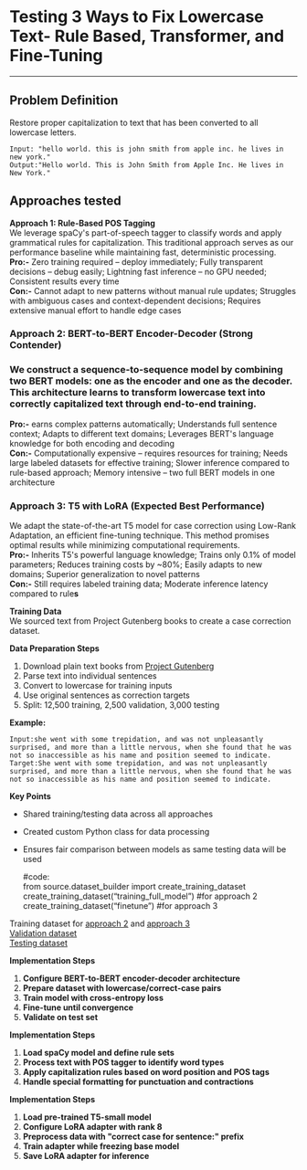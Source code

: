 # **Testing 3 Ways to Fix Lowercase Text- Rule Based, Transformer, and Fine-Tuning**

---

## Problem Definition

Restore proper capitalization to text that has been converted to all lowercase letters.

`Input: "hello world. this is john smith from apple inc. he lives in new york."`   
`Output:"Hello world. This is John Smith from Apple Inc. He lives in New York."`

## **Approaches tested**

**Approach 1: Rule-Based POS Tagging**  
We leverage spaCy's part-of-speech tagger to classify words and apply grammatical rules for capitalization. This traditional approach serves as our performance baseline while maintaining fast, deterministic processing.  
**Pro:-** Zero training required – deploy immediately; Fully transparent decisions – debug easily; Lightning fast inference – no GPU needed; Consistent results every time  
**Con:-** Cannot adapt to new patterns without manual rule updates; Struggles with ambiguous cases and context-dependent decisions; Requires extensive manual effort to handle edge cases

### **Approach 2: BERT-to-BERT Encoder-Decoder (Strong Contender)**

### We construct a sequence-to-sequence model by combining two BERT models: one as the encoder and one as the decoder. This architecture learns to transform lowercase text into correctly capitalized text through end-to-end training.

**Pro:-** earns complex patterns automatically; Understands full sentence context; Adapts to different text domains; Leverages BERT's language knowledge for both encoding and decoding  
**Con:-**  Computationally expensive – requires resources for training; Needs large labeled datasets for effective training; Slower inference compared to rule-based approach; Memory intensive – two full BERT models in one architecture

### **Approach 3: T5 with LoRA (Expected Best Performance)**

We adapt the state-of-the-art T5 model for case correction using Low-Rank Adaptation, an efficient fine-tuning technique. This method promises optimal results while minimizing computational requirements.  
**Pro:-** Inherits T5's powerful language knowledge;  Trains only 0.1% of model parameters; Reduces training costs by \~80%; Easily adapts to new domains; Superior generalization to novel patterns  
**Con:-** Still requires labeled training data; Moderate inference latency compared to rule**s**

**Training Data**  
We sourced text from Project Gutenberg books to create a case correction dataset.

**Data Preparation Steps**

1. Download plain text books from [Project Gutenberg](https://gutenberg.org/)  
2. Parse text into individual sentences  
3. Convert to lowercase for training inputs  
4. Use original sentences as correction targets  
5. Split: 12,500 training, 2,500 validation, 3,000 testing

**Example:**

`Input:she went with some trepidation, and was not unpleasantly surprised, and more than a little nervous, when she found that he was not so inaccessible as his name and position seemed to indicate.`  
`Target:She went with some trepidation, and was not unpleasantly surprised, and more than a little nervous, when she found that he was not so inaccessible as his name and position seemed to indicate.`

**Key Points**

* Shared training/testing data across all approaches   
* Created custom Python class for data processing  
* Ensures fair comparison between models as same testing data will be used  
    
  \#code:  
  from source.dataset\_builder import create\_training\_dataset  
  create\_training\_dataset(“training\_full\_model”) \#for approach 2  
  create\_training\_dataset(“finetune”) \#for approach 3

Training dataset for [approach 2](https://github.com/kamalkantsingh10/CaCoMo/blob/main/files/dataset/full_model/training.txt) and [approach 3](https://github.com/kamalkantsingh10/CaCoMo/blob/main/files/dataset/finetune/training.txt)  
[Validation dataset](https://github.com/kamalkantsingh10/CaCoMo/blob/main/files/dataset/full_model/validation.txt)  
[Testing dataset](https://github.com/kamalkantsingh10/CaCoMo/blob/main/files/dataset/testing.txt)

**Implementation Steps**

1. **Configure BERT-to-BERT encoder-decoder architecture**  
2. **Prepare dataset with lowercase/correct-case pairs**  
3. **Train model with cross-entropy loss**  
4. **Fine-tune until convergence**  
5. **Validate on test set**

**Implementation Steps**

1. **Load spaCy model and define rule sets**  
2. **Process text with POS tagger to identify word types**  
3. **Apply capitalization rules based on word position and POS tags**  
4. **Handle special formatting for punctuation and contractions**

**Implementation Steps**

1. **Load pre-trained T5-small model**  
2. **Configure LoRA adapter with rank 8**  
3. **Preprocess data with "correct case for sentence:" prefix**  
4. **Train adapter while freezing base model**  
5. **Save LoRA adapter for inference**
